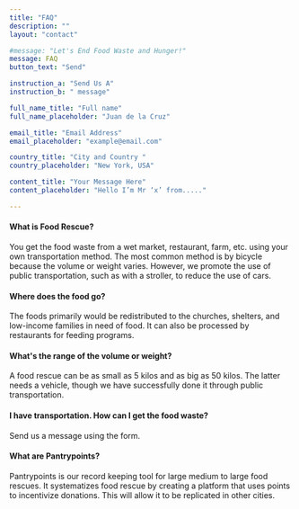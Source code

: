 ```yaml
---
title: "FAQ"
description: ""
layout: "contact"

#message: "Let's End Food Waste and Hunger!"
message: FAQ
button_text: "Send"

instruction_a: "Send Us A"
instruction_b: " message"

full_name_title: "Full name"
full_name_placeholder: "Juan de la Cruz"

email_title: "Email Address"
email_placeholder: "example@email.com"

country_title: "City and Country "
country_placeholder: "New York, USA"

content_title: "Your Message Here"
content_placeholder: "Hello I’m Mr ‘x’ from....."

---
```


#### What is Food Rescue?

You get the food waste from a wet market, restaurant, farm, etc. using your own transportation method. The most common method is by bicycle because the volume or weight varies. However, we promote the use of public transportation, such as with a stroller, to reduce the use of cars.

#### Where does the food go?

The foods primarily would be redistributed to the churches, shelters, and low-income families in need of food. It can also be processed by restaurants for feeding programs.

#### What's the range of the volume or weight?

A food rescue can be as small as 5 kilos and as big as 50 kilos. The latter needs a vehicle, though we have successfully done it through public transportation.

#### I have transportation. How can I get the food waste?

Send us a message using the form.

#### What are Pantrypoints?

Pantrypoints is our record keeping tool for large medium to large food rescues. It systematizes food rescue by creating a platform that uses points to incentivize donations. This will allow it to be replicated in other cities.
